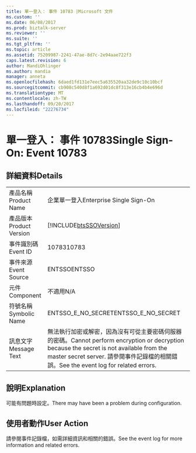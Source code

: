 ```yaml
---
title: 單一登入： 事件 10783 |Microsoft 文件
ms.custom: ''
ms.date: 06/08/2017
ms.prod: biztalk-server
ms.reviewer: ''
ms.suite: ''
ms.tgt_pltfrm: ''
ms.topic: article
ms.assetid: 75209987-2241-47ae-8d7c-2e94aae722f3
caps.latest.revision: 6
author: MandiOhlinger
ms.author: mandia
manager: anneta
ms.openlocfilehash: 6daed1fd131e7eec5a635520aa32de9c10c10bcf
ms.sourcegitcommit: cb908c540d8f1a692d01dc8f313e16cb4b4e696d
ms.translationtype: MT
ms.contentlocale: zh-TW
ms.lasthandoff: 09/20/2017
ms.locfileid: "22276734"
---
```

# <a name="single-sign-on-event-10783"></a><span data-ttu-id="bd036-102">單一登入： 事件 10783</span><span class="sxs-lookup"><span data-stu-id="bd036-102">Single Sign-On: Event 10783</span></span>
## <a name="details"></a><span data-ttu-id="bd036-103">詳細資料</span><span class="sxs-lookup"><span data-stu-id="bd036-103">Details</span></span>  
  
|||  
|-|-|  
|<span data-ttu-id="bd036-104">產品名稱</span><span class="sxs-lookup"><span data-stu-id="bd036-104">Product Name</span></span>|<span data-ttu-id="bd036-105">企業單一登入</span><span class="sxs-lookup"><span data-stu-id="bd036-105">Enterprise Single Sign-On</span></span>|  
|<span data-ttu-id="bd036-106">產品版本</span><span class="sxs-lookup"><span data-stu-id="bd036-106">Product Version</span></span>|[!INCLUDE[btsSSOVersion](../includes/btsssoversion-md.md)]|  
|<span data-ttu-id="bd036-107">事件識別碼</span><span class="sxs-lookup"><span data-stu-id="bd036-107">Event ID</span></span>|<span data-ttu-id="bd036-108">10783</span><span class="sxs-lookup"><span data-stu-id="bd036-108">10783</span></span>|  
|<span data-ttu-id="bd036-109">事件來源</span><span class="sxs-lookup"><span data-stu-id="bd036-109">Event Source</span></span>|<span data-ttu-id="bd036-110">ENTSSO</span><span class="sxs-lookup"><span data-stu-id="bd036-110">ENTSSO</span></span>|  
|<span data-ttu-id="bd036-111">元件</span><span class="sxs-lookup"><span data-stu-id="bd036-111">Component</span></span>|<span data-ttu-id="bd036-112">不適用</span><span class="sxs-lookup"><span data-stu-id="bd036-112">N/A</span></span>|  
|<span data-ttu-id="bd036-113">符號名稱</span><span class="sxs-lookup"><span data-stu-id="bd036-113">Symbolic Name</span></span>|<span data-ttu-id="bd036-114">ENTSSO_E_NO_SECRET</span><span class="sxs-lookup"><span data-stu-id="bd036-114">ENTSSO_E_NO_SECRET</span></span>|  
|<span data-ttu-id="bd036-115">訊息文字</span><span class="sxs-lookup"><span data-stu-id="bd036-115">Message Text</span></span>|<span data-ttu-id="bd036-116">無法執行加密或解密，因為沒有可從主要密碼伺服器的密碼。</span><span class="sxs-lookup"><span data-stu-id="bd036-116">Cannot perform encryption or decryption because the secret is not available from the master secret server.</span></span> <span data-ttu-id="bd036-117">請參閱事件記錄檔的相關錯誤。</span><span class="sxs-lookup"><span data-stu-id="bd036-117">See the event log for related errors.</span></span>|  
  
## <a name="explanation"></a><span data-ttu-id="bd036-118">說明</span><span class="sxs-lookup"><span data-stu-id="bd036-118">Explanation</span></span>  
 <span data-ttu-id="bd036-119">可能有問題時設定。</span><span class="sxs-lookup"><span data-stu-id="bd036-119">There may have been a problem during configuration.</span></span>  
  
## <a name="user-action"></a><span data-ttu-id="bd036-120">使用者動作</span><span class="sxs-lookup"><span data-stu-id="bd036-120">User Action</span></span>  
 <span data-ttu-id="bd036-121">請參閱事件記錄檔，如需詳細資訊和相關的錯誤。</span><span class="sxs-lookup"><span data-stu-id="bd036-121">See the event log for more information and related errors.</span></span>